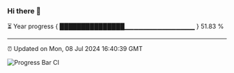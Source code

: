 ### Hi there 👋

⏳ Year progress { ███████████████▁▁▁▁▁▁▁▁▁▁▁▁▁▁▁ } 51.83 %

---

⏰ Updated on Mon, 08 Jul 2024 16:40:39 GMT

![Progress Bar CI](https://github.com/IshwaranRudhara/GIT-ACTION/workflows/Progress%20Bar%20CI/badge.svg)
